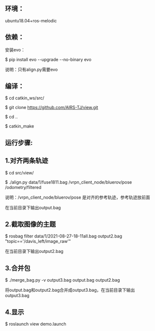 ## 环境：

ubuntu18.04+ros-melodic

## 依赖：

安装evo：

$ pip install evo --upgrade --no-binary evo

说明：只有align.py需要evo

## 编译：
$ cd catkin_ws/src/

$ git clone https://github.com/AIRS-TJ/view.git
 
$ cd ..

$ catkin_make

## 运行步骤:

## 1.对齐两条轨迹

$ cd src/view/

$ ./align.py data/1/fuse1811.bag /vrpn_client_node/bluerov/pose /odometry/filtered

说明：/vrpn_client_node/bluerov/pose 是对齐的参考轨迹，参考轨迹放前面

在当前目录下输出output.bag

## 2.截取图像的主题

$ rosbag filter data/1/2021-08-27-18-11all.bag output2.bag "topic=='/davis_left/image_raw'"

在当前目录下输出output2.bag

## 3.合并包

$ ./merge_bag.py -v output3.bag output.bag output2.bag

将output.bag和output2.bag合并成output3.bag，在当前目录下输出output3.bag

## 4.显示

$ roslaunch view demo.launch 
